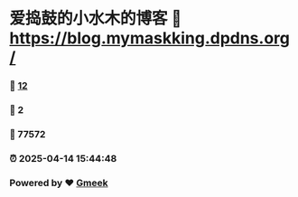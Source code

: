 # 爱捣鼓的小水木的博客 :link: https://blog.mymaskking.dpdns.org/ 
### :page_facing_up: [12](https://blog.mymaskking.dpdns.org//tag.html) 
### :speech_balloon: 2 
### :hibiscus: 77572 
### :alarm_clock: 2025-04-14 15:44:48 
### Powered by :heart: [Gmeek](https://github.com/Meekdai/Gmeek)

